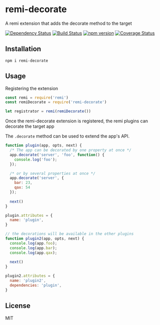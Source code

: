 # remi-decorate

A remi extension that adds the decorate method to the target

[![Dependency Status](https://david-dm.org/remijs/decorate/status.svg?style=flat)](https://david-dm.org/remijs/decorate)
[![Build Status](https://travis-ci.org/remijs/decorate.svg?branch=master)](https://travis-ci.org/remijs/decorate)
[![npm version](https://badge.fury.io/js/remi-decorate.svg)](http://badge.fury.io/js/remi-decorate)
[![Coverage Status](https://coveralls.io/repos/remijs/decorate/badge.svg?branch=master&service=github)](https://coveralls.io/github/remijs/decorate?branch=master)


## Installation

```
npm i remi-decorate
```


## Usage

Registering the extension

```js
const remi = require('remi')
const remiDecorate = require('remi-decorate')

let registrator = remi(remiDecorate())
```

Once the remi-decorate extension is registered, the remi plugins can decorate the target app

The `.decorate` method can be used to extend the app's API.

```js
function plugin(app, opts, next) {
  /* The app can be decorated by one property at once */
  app.decorate('server', 'foo', function() {
    console.log('foo');
  });

  /* or by several properties at once */
  app.decorate('server', {
    bar: 23,
    qax: 54
  });
  
  next()
}

plugin.attributes = {
  name: 'plugin',
}

// the decorations will be available in the other plugins
function plugin2(app, opts, next) {
  console.log(app.foo);
  console.log(app.bar);
  console.log(app.qax);
  
  next()
}

plugin2.attributes = {
  name: 'plugin2',
  dependencies: 'plugin',
}
```


## License

MIT
